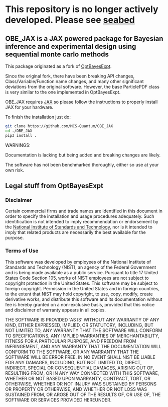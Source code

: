 # This repository is no longer actively developed. Please see [seabed](https://github.com/MCS-Quantum/seabed)



## OBE_JAX is a JAX powered package for Bayesian inference and experimental design using sequential monte carlo methods

This package originated as a fork of [OptBayesExpt](https://github.com/usnistgov/optbayesexpt).

Since the original fork, there have been breaking API changes, Class/Variable/Function name changes,
and many other significant deviations from the original software. However, the base ParticlePDF class
is very similar to the one implemented in OptBayesExpt.

OBE_JAX requires [JAX](https://github.com/google/jax) so please follow the instructions to properly install JAX for your hardware. 

To finish the installation just do:

```bash
git clone https://github.com/MCS-Quantum/OBE_JAX
cd ./OBE_JAX
pip3 install .
```

WARNINGS:

Documentation is lacking but being added and breaking changes are likely. 

The software has not been benchmarked thoroughly, either so use at your own risk. 

## Legal stuff from OptBayesExpt

### Disclaimer
Certain commercial firms and trade names are identified in this document in
order to specify the installation and usage procedures adequately. Such
identification is not intended to imply recommendation or endorsement by the
[National Institute of Standards and Technology](http://www.nist.gov), nor
is it intended to imply that related products are necessarily the best
available for the purpose.

### Terms of Use
This software was developed by employees of the National Institute of
Standards and Technology (NIST), an agency of the Federal
Government and is being made available as a public service. Pursuant to
title 17 United States Code Section 105, works of NIST employees are not
subject to copyright protection in the United States. This software may be
subject to foreign copyright. Permission in the United States and in
foreign countries, to the extent that NIST may hold copyright, to use,
copy, modify, create derivative works, and distribute this software and its
documentation without fee is hereby granted on a non-exclusive basis,
provided that this notice and disclaimer of warranty appears in all copies.

THE SOFTWARE IS PROVIDED 'AS IS' WITHOUT ANY WARRANTY OF ANY KIND, EITHER EXPRESSED, IMPLIED, OR STATUTORY, INCLUDING, BUT NOT LIMITED TO, ANY WARRANTY THAT THE SOFTWARE WILL CONFORM TO SPECIFICATIONS, ANY IMPLIED WARRANTIES OF MERCHANTABILITY, FITNESS FOR A PARTICULAR PURPOSE, AND FREEDOM FROM INFRINGEMENT, AND ANY WARRANTY THAT THE DOCUMENTATION WILL CONFORM TO THE SOFTWARE, OR ANY WARRANTY THAT THE SOFTWARE WILL BE ERROR FREE. IN NO EVENT SHALL NIST BE LIABLE FOR ANY DAMAGES, INCLUDING,
BUT NOT LIMITED TO, DIRECT, INDIRECT, SPECIAL OR CONSEQUENTIAL DAMAGES, ARISING OUT OF, RESULTING FROM, OR IN ANY WAY CONNECTED WITH THIS SOFTWARE, WHETHER OR NOT BASED UPON WARRANTY, CONTRACT, TORT, OR OTHERWISE, WHETHER OR NOT INJURY WAS SUSTAINED BY PERSONS OR PROPERTY OR OTHERWISE, AND WHETHER OR NOT LOSS WAS SUSTAINED FROM, OR AROSE OUT OF THE RESULTS OF, OR USE OF, THE SOFTWARE OR SERVICES PROVIDED HEREUNDER.
